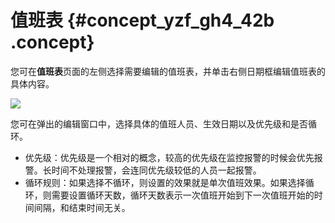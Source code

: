 # 值班表 {#concept_yzf_gh4_42b .concept}

您可在**值班表**页面的左侧选择需要编辑的值班表，并单击右侧日期框编辑值班表的具体内容。

![](http://static-aliyun-doc.oss-cn-hangzhou.aliyuncs.com/assets/img/16375/15367359997462_zh-CN.png)

您可在弹出的编辑窗口中，选择具体的值班人员、生效日期以及优先级和是否循环。

-   优先级：优先级是一个相对的概念，较高的优先级在监控报警的时候会优先报警。长时间不处理报警，会连同优先级较低的人员一起报警。
-   循环规则：如果选择不循环，则设置的效果就是单次值班效果。如果选择循环，则需要设置循环天数，循环天数表示一次值班开始到下一次值班开始的时间间隔，和结束时间无关。

